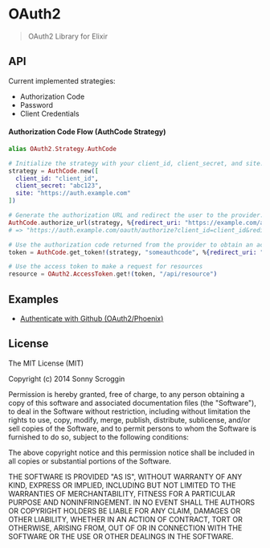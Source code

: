 OAuth2
======

> OAuth2 Library for Elixir

## API

Current implemented strategies:

- Authorization Code
- Password
- Client Credentials

#### Authorization Code Flow (AuthCode Strategy)

```elixir
alias OAuth2.Strategy.AuthCode

# Initialize the strategy with your client_id, client_secret, and site.
strategy = AuthCode.new([
  client_id: "client_id",
  client_secret: "abc123",
  site: "https://auth.example.com"
])

# Generate the authorization URL and redirect the user to the provider.
AuthCode.authorize_url(strategy, %{redirect_uri: "https://example.com/auth/callback"})
# => "https://auth.example.com/oauth/authorize?client_id=client_id&redirect_uri=https%3A%2F%2Fexample.com%2Fauth%2Fcallback&response_type=code"

# Use the authorization code returned from the provider to obtain an access token.
token = AuthCode.get_token!(strategy, "someauthcode", %{redirect_uri: "https://example.com/auth/callback"})

# Use the access token to make a request for resources
resource = OAuth2.AccessToken.get!(token, "/api/resource")
```

## Examples

- [Authenticate with Github (OAuth2/Phoenix)](https://github.com/scrogson/oauth2_example)

## License

The MIT License (MIT)

Copyright (c) 2014 Sonny Scroggin

Permission is hereby granted, free of charge, to any person obtaining a copy
of this software and associated documentation files (the "Software"), to deal
in the Software without restriction, including without limitation the rights
to use, copy, modify, merge, publish, distribute, sublicense, and/or sell
copies of the Software, and to permit persons to whom the Software is
furnished to do so, subject to the following conditions:

The above copyright notice and this permission notice shall be included in all
copies or substantial portions of the Software.

THE SOFTWARE IS PROVIDED "AS IS", WITHOUT WARRANTY OF ANY KIND, EXPRESS OR
IMPLIED, INCLUDING BUT NOT LIMITED TO THE WARRANTIES OF MERCHANTABILITY,
FITNESS FOR A PARTICULAR PURPOSE AND NONINFRINGEMENT. IN NO EVENT SHALL THE
AUTHORS OR COPYRIGHT HOLDERS BE LIABLE FOR ANY CLAIM, DAMAGES OR OTHER
LIABILITY, WHETHER IN AN ACTION OF CONTRACT, TORT OR OTHERWISE, ARISING FROM,
OUT OF OR IN CONNECTION WITH THE SOFTWARE OR THE USE OR OTHER DEALINGS IN THE
SOFTWARE.
